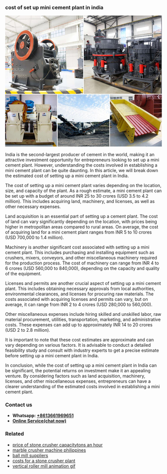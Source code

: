 <h3>cost of set up mini cement plant in india</h3><img src='1708499379.jpg' alt=''><p>India is the second-largest producer of cement in the world, making it an attractive investment opportunity for entrepreneurs looking to set up a mini cement plant. However, understanding the costs involved in establishing a mini cement plant can be quite daunting. In this article, we will break down the estimated cost of setting up a mini cement plant in India.</p><p>The cost of setting up a mini cement plant varies depending on the location, size, and capacity of the plant. As a rough estimate, a mini cement plant can be set up with a budget of around INR 25 to 30 crores (USD 3.5 to 4.2 million). This includes acquiring land, machinery, and licenses, as well as other necessary expenses.</p><p>Land acquisition is an essential part of setting up a cement plant. The cost of land can vary significantly depending on the location, with prices being higher in metropolitan areas compared to rural areas. On average, the cost of acquiring land for a mini cement plant ranges from INR 5 to 10 crores (USD 700,000 to 1.4 million).</p><p>Machinery is another significant cost associated with setting up a mini cement plant. This includes purchasing and installing equipment such as crushers, mixers, conveyors, and other miscellaneous machinery required for the production process. The cost of machinery can range from INR 4 to 6 crores (USD 560,000 to 840,000), depending on the capacity and quality of the equipment.</p><p>Licenses and permits are another crucial aspect of setting up a mini cement plant. This includes obtaining necessary approvals from local authorities, environmental clearances, and licenses for procuring raw materials. The costs associated with acquiring licenses and permits can vary, but on average, it can range from INR 2 to 4 crores (USD 280,000 to 560,000).</p><p>Other miscellaneous expenses include hiring skilled and unskilled labor, raw material procurement, utilities, transportation, marketing, and administrative costs. These expenses can add up to approximately INR 14 to 20 crores (USD 2 to 2.8 million).</p><p>It is important to note that these cost estimates are approximate and can vary depending on various factors. It is advisable to conduct a detailed feasibility study and consult with industry experts to get a precise estimate before setting up a mini cement plant in India.</p><p>In conclusion, while the cost of setting up a mini cement plant in India can be significant, the potential returns on investment make it an appealing venture. By considering factors such as land acquisition, machinery, licenses, and other miscellaneous expenses, entrepreneurs can have a clearer understanding of the estimated costs involved in establishing a mini cement plant.</p><h3>Contact us</h3><ul><li><strong>Whatsapp:&nbsp;<a href="https://wa.me/8613661969651">+8613661969651</a></strong></li><li><a href="https://swt.shibang-china.com/?git&amp;zhl&amp;cost of set up mini cement plant in india"><strong>Online Service(chat now)</strong></a></li></ul><h3>Related</h3><ul><li><a href='price of stone crusher capacitytons an hour.md'>price of stone crusher capacitytons an hour</a></li><li><a href='marble crusher machine philippines.md'>marble crusher machine philippines</a></li><li><a href='ball mill suppliers.md'>ball mill suppliers</a></li><li><a href='costs for a stone crusher plant.md'>costs for a stone crusher plant</a></li><li><a href='vertical roller mill animation gif.md'>vertical roller mill animation gif</a></li></ul>